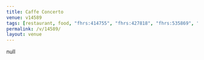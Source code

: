 ```yaml
---
title: Caffe Concerto
venue: v14589
tags: [restaurant, food, "fhrs:414755", "fhrs:427818", "fhrs:535869", "fhrs:594698", "fhrs:608633", "fhrs:667425"]
permalink: /v/14589/
layout: venue
---
```

null